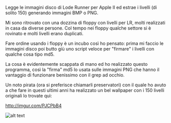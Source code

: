 Legge le immagini disco di Lode Runner per Apple II ed estrae
i livelli (di solito 150) generando immagini BMP o PNG.

Mi sono ritrovato con una dozzina di floppy con livelli per LR,
molti realizzati in casa da diverse persone. Col tempo nei floppy
qualche settore si è rovinato e molti livelli erano duplicati.

Fare ordine usando i floppy è un incubo così ho pensato: prima
mi faccio le immagini disco poi butto giù uno script veloce per
"firmare" i livelli con qualche cosa tipo md5.

La cosa è evidentemente scappata di mano ed ho realizzato questo
programma, così la "firma" md5 lo usata sulle immagini PNG che hanno
il vantaggio di funzionare benissimo con il grep ad occhio.

Un noto pirata (ora si preferisce chiamarli preservatori) con il
quale ho avuto a che fare in questi ultimi anni ha realizzato
un bel wallpaper con i 150 livelli originali lo trovate quì:

http://imgur.com/PJCPbB4

![alt text](http://imgur.com/PJCPbB4)
